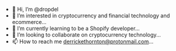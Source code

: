 - 👋 Hi, I’m @dropdel
- 👀 I’m interested in cryptocurrency and financial technology and ecommerce...
- 🌱 I’m currently learning to be a Shopify developer...
- 💞️ I’m looking to collaborate on cryptocurrency technology...
- 📫 How to reach me derrickethornton@protonmail.com...

<!---
dropdel/dropdel is a ✨ special ✨ repository because its `README.md` (this file) appears on your GitHub profile.
You can click the Preview link to take a look at your changes.
--->

